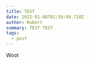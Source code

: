 ```yaml
---
title: TEST
date: 2022-01-08T01:59:04.710Z
author: Robert
summary: TEST TEST
tags:
  - post
---
```

Woot